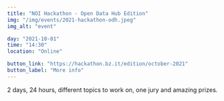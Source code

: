 ```yaml
---
title: "NOI Hackathon - Open Data Hub Edition"
img: "/img/events/2021-hackathon-odh.jpeg"
img_alt: "event"

day: "2021-10-01"
time: "14:30"
location: "Online"

button_link: "https://hackathon.bz.it/edition/october-2021"
button_label: "More info"
---
```


2 days, 24 hours, different topics to work on, one jury and amazing prizes.
